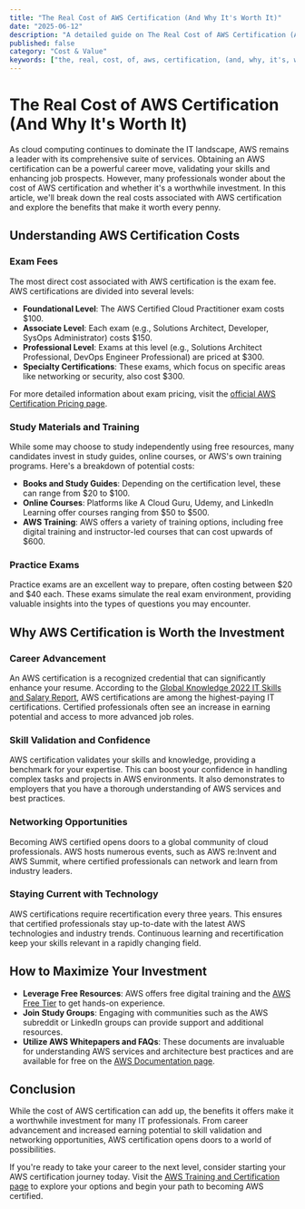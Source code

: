 ```yaml
---
title: "The Real Cost of AWS Certification (And Why It's Worth It)"
date: "2025-06-12"
description: "A detailed guide on The Real Cost of AWS Certification (And Why It's Worth It)"
published: false
category: "Cost & Value"
keywords: ["the, real, cost, of, aws, certification, (and, why, it's, worth, it)"]
---
```


# The Real Cost of AWS Certification (And Why It's Worth It)

As cloud computing continues to dominate the IT landscape, AWS remains a leader with its comprehensive suite of services. Obtaining an AWS certification can be a powerful career move, validating your skills and enhancing job prospects. However, many professionals wonder about the cost of AWS certification and whether it's a worthwhile investment. In this article, we'll break down the real costs associated with AWS certification and explore the benefits that make it worth every penny.

## Understanding AWS Certification Costs

### Exam Fees

The most direct cost associated with AWS certification is the exam fee. AWS certifications are divided into several levels:

- **Foundational Level**: The AWS Certified Cloud Practitioner exam costs $100.
- **Associate Level**: Each exam (e.g., Solutions Architect, Developer, SysOps Administrator) costs $150.
- **Professional Level**: Exams at this level (e.g., Solutions Architect Professional, DevOps Engineer Professional) are priced at $300.
- **Specialty Certifications**: These exams, which focus on specific areas like networking or security, also cost $300.

For more detailed information about exam pricing, visit the [official AWS Certification Pricing page](https://aws.amazon.com/certification/certification-pricing/).

### Study Materials and Training

While some may choose to study independently using free resources, many candidates invest in study guides, online courses, or AWS's own training programs. Here's a breakdown of potential costs:

- **Books and Study Guides**: Depending on the certification level, these can range from $20 to $100.
- **Online Courses**: Platforms like A Cloud Guru, Udemy, and LinkedIn Learning offer courses ranging from $50 to $500.
- **AWS Training**: AWS offers a variety of training options, including free digital training and instructor-led courses that can cost upwards of $600.

### Practice Exams

Practice exams are an excellent way to prepare, often costing between $20 and $40 each. These exams simulate the real exam environment, providing valuable insights into the types of questions you may encounter.

## Why AWS Certification is Worth the Investment

### Career Advancement

An AWS certification is a recognized credential that can significantly enhance your resume. According to the [Global Knowledge 2022 IT Skills and Salary Report](https://www.globalknowledge.com/us-en/content/salary-report/), AWS certifications are among the highest-paying IT certifications. Certified professionals often see an increase in earning potential and access to more advanced job roles.

### Skill Validation and Confidence

AWS certification validates your skills and knowledge, providing a benchmark for your expertise. This can boost your confidence in handling complex tasks and projects in AWS environments. It also demonstrates to employers that you have a thorough understanding of AWS services and best practices.

### Networking Opportunities

Becoming AWS certified opens doors to a global community of cloud professionals. AWS hosts numerous events, such as AWS re:Invent and AWS Summit, where certified professionals can network and learn from industry leaders.

### Staying Current with Technology

AWS certifications require recertification every three years. This ensures that certified professionals stay up-to-date with the latest AWS technologies and industry trends. Continuous learning and recertification keep your skills relevant in a rapidly changing field.

## How to Maximize Your Investment

- **Leverage Free Resources**: AWS offers free digital training and the [AWS Free Tier](https://aws.amazon.com/free/) to get hands-on experience.
- **Join Study Groups**: Engaging with communities such as the AWS subreddit or LinkedIn groups can provide support and additional resources.
- **Utilize AWS Whitepapers and FAQs**: These documents are invaluable for understanding AWS services and architecture best practices and are available for free on the [AWS Documentation page](https://docs.aws.amazon.com/).

## Conclusion

While the cost of AWS certification can add up, the benefits it offers make it a worthwhile investment for many IT professionals. From career advancement and increased earning potential to skill validation and networking opportunities, AWS certification opens doors to a world of possibilities.

If you're ready to take your career to the next level, consider starting your AWS certification journey today. Visit the [AWS Training and Certification page](https://aws.amazon.com/training/) to explore your options and begin your path to becoming AWS certified.